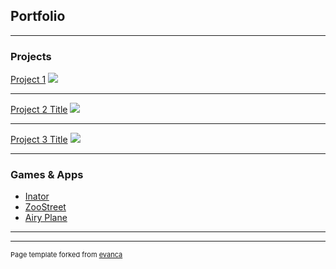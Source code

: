 ## Portfolio

---

### Projects
[Project 1](/sample_page)
<img src="images/dummy_thumbnail.jpg?raw=true"/>

---
[Project 2 Title](/pdf/sample_presentation.pdf)
<img src="images/dummy_thumbnail.jpg?raw=true"/>

---
[Project 3 Title](http://example.com/)
<img src="images/dummy_thumbnail.jpg?raw=true"/>

---

### Games & Apps

- [Inator](/inator)
- [ZooStreet](https://play.google.com/store/apps/details?id=com.JakeParente.ZooStreet)
- [Airy Plane](https://play.google.com/store/apps/details?id=com.Jake.Parente.AiryPlane)

---




---
<p style="font-size:11px">Page template forked from <a href="https://github.com/evanca/quick-portfolio">evanca</a></p>
<!-- Remove above link if you don't want to attibute -->
